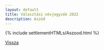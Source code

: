 ```yaml
---
layout: default
title: Választási névjegyzék 2022
description: Aszód
---
```


{% include settlementHTMLs/Aszood.html %}

[Vissza](./)